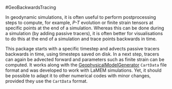#GeoBackwardsTracing

In geodynamic simulations, it is often useful to perform postprocessing steps to compute, for example, *P-T* evolution or finite strain tensors at specific points at the end of a simulation. Whereas this can be done during a simulation (by adding passive tracers), it is often better for visualisations to do this at the end of a simulation and trace points backwards in time.

This package starts with a specific timestep and advects passive tracers backwards in time, using timesteps saved on disk. In a next step, tracers can again be advected forward and parameters such as finite strain can be computed. It works along with the [GeophysicalModelGenerator](https://github.com/JuliaGeodynamics/GeophysicalModelGenerator.jl) `CartData` file format and was developed to work with LaMEM simulations. Yet, it should be possible to adapt it to other numerical codes with minor changes, provided they use the `CartData` format.

